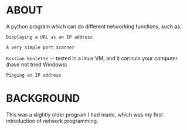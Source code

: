# ABOUT
A python program which can do different networking functions, such as:

`Displaying a URL as an IP address`

`A very simple port scanner`

`Russian Roulette` -- tested in a linux VM, and it can ruin your computer (have not tried Windows)

`Pinging an IP address`

# BACKGROUND

This was a slightly older program I had made, which was my first introduction of network programming.


